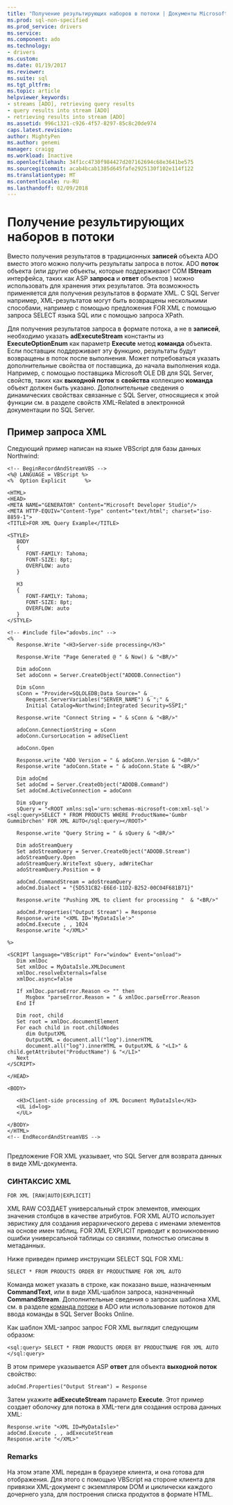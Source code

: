 ```yaml
---
title: "Получение результирующих наборов в потоки | Документы Microsoft"
ms.prod: sql-non-specified
ms.prod_service: drivers
ms.service: 
ms.component: ado
ms.technology:
- drivers
ms.custom: 
ms.date: 01/19/2017
ms.reviewer: 
ms.suite: sql
ms.tgt_pltfrm: 
ms.topic: article
helpviewer_keywords:
- streams [ADO], retrieving query results
- query results into stream [ADO]
- retrieving results into stream [ADO]
ms.assetid: 996c1321-c926-4f57-8297-85c8c20de974
caps.latest.revision: 
author: MightyPen
ms.author: genemi
manager: craigg
ms.workload: Inactive
ms.openlocfilehash: 34f1cc4730f984427d207162694c68e3641be575
ms.sourcegitcommit: acab4bcab1385d645fafe2925130f102e114f122
ms.translationtype: MT
ms.contentlocale: ru-RU
ms.lasthandoff: 02/09/2018
---
```

# <a name="retrieving-resultsets-into-streams"></a>Получение результирующих наборов в потоки
Вместо получения результатов в традиционных **записей** объекта ADO вместо этого можно получить результаты запроса в поток. ADO **поток** объекта (или другие объекты, которые поддерживают COM **IStream** интерфейса, таких как ASP **запроса** и **ответ** объектов ) можно использовать для хранения этих результатов. Эта возможность применяется для получения результатов в формате XML. С SQL Server например, XML-результатов могут быть возвращены несколькими способами, например с помощью предложения FOR XML с помощью запроса SELECT языка SQL или с помощью запроса XPath.  
  
 Для получения результатов запроса в формате потока, а не в **записей**, необходимо указать **adExecuteStream** константы из **ExecuteOptionEnum** как параметр **Execute** метод **команда** объекта. Если поставщик поддерживает эту функцию, результаты будут возвращены в поток после выполнения. Может потребоваться указать дополнительные свойства от поставщика, до начала выполнения кода. Например, с помощью поставщика Microsoft OLE DB для SQL Server, свойств, таких как **выходной поток** в **свойства** коллекцию **команда** объект должен быть указано. Дополнительные сведения о динамических свойствах связанные с SQL Server, относящиеся к этой функции см. в разделе свойств XML-Related в электронной документации по SQL Server.  
  
## <a name="for-xml-query-example"></a>Пример запроса XML  
 Следующий пример написан на языке VBScript для базы данных Northwind:  
  
```  
<!-- BeginRecordAndStreamVBS -->  
<%@ LANGUAGE = VBScript %>  
<%  Option Explicit      %>  
  
<HTML>  
<HEAD>  
<META NAME="GENERATOR" Content="Microsoft Developer Studio"/>  
<META HTTP-EQUIV="Content-Type" content="text/html"; charset="iso-8859-1">  
<TITLE>FOR XML Query Example</TITLE>  
  
<STYLE>  
   BODY  
   {  
      FONT-FAMILY: Tahoma;  
      FONT-SIZE: 8pt;  
      OVERFLOW: auto  
   }  
  
   H3  
   {  
      FONT-FAMILY: Tahoma;  
      FONT-SIZE: 8pt;  
      OVERFLOW: auto  
   }  
</STYLE>  
  
<!-- #include file="adovbs.inc" -->  
<%  
   Response.Write "<H3>Server-side processing</H3>"  
  
   Response.Write "Page Generated @ " & Now() & "<BR/>"  
  
   Dim adoConn  
   Set adoConn = Server.CreateObject("ADODB.Connection")  
  
   Dim sConn  
   sConn = "Provider=SQLOLEDB;Data Source=" & _  
      Request.ServerVariables("SERVER_NAME") & ";" & _  
      Initial Catalog=Northwind;Integrated Security=SSPI;"  
  
   Response.write "Connect String = " & sConn & "<BR/>"  
  
   adoConn.ConnectionString = sConn  
   adoConn.CursorLocation = adUseClient  
  
   adoConn.Open  
  
   Response.write "ADO Version = " & adoConn.Version & "<BR/>"  
   Response.write "adoConn.State = " & adoConn.State & "<BR/>"  
  
   Dim adoCmd  
   Set adoCmd = Server.CreateObject("ADODB.Command")  
   Set adoCmd.ActiveConnection = adoConn  
  
   Dim sQuery  
   sQuery = "<ROOT xmlns:sql='urn:schemas-microsoft-com:xml-sql'><sql:query>SELECT * FROM PRODUCTS WHERE ProductName='Gumbr Gummibrchen' FOR XML AUTO</sql:query></ROOT>"  
  
   Response.write "Query String = " & sQuery & "<BR/>"  
  
   Dim adoStreamQuery  
   Set adoStreamQuery = Server.CreateObject("ADODB.Stream")  
   adoStreamQuery.Open  
   adoStreamQuery.WriteText sQuery, adWriteChar  
   adoStreamQuery.Position = 0  
  
   adoCmd.CommandStream = adoStreamQuery  
   adoCmd.Dialect = "{5D531CB2-E6Ed-11D2-B252-00C04F681B71}"  
  
   Response.write "Pushing XML to client for processing "  & "<BR/>"  
  
   adoCmd.Properties("Output Stream") = Response  
   Response.write "<XML ID='MyDataIsle'>"  
   adoCmd.Execute , , 1024  
   Response.write "</XML>"  
  
%>  
  
<SCRIPT language="VBScript" For="window" Event="onload">  
   Dim xmlDoc  
   Set xmlDoc = MyDataIsle.XMLDocument  
   xmlDoc.resolveExternals=false  
   xmlDoc.async=false  
  
   If xmlDoc.parseError.Reason <> "" then  
      Msgbox "parseError.Reason = " & xmlDoc.parseError.Reason  
   End If  
  
   Dim root, child  
   Set root = xmlDoc.documentElement  
   For each child in root.childNodes  
      dim OutputXML  
      OutputXML = document.all("log").innerHTML  
      document.all("log").innerHTML = OutputXML & "<LI>" & child.getAttribute("ProductName") & "</LI>"  
   Next  
</SCRIPT>  
  
</HEAD>  
  
<BODY>  
  
   <H3>Client-side processing of XML Document MyDataIsle</H3>  
   <UL id=log>  
   </UL>  
  
</BODY>  
</HTML>  
<!-- EndRecordAndStreamVBS -->  
  
```  
  
 Предложение FOR XML указывает, что SQL Server для возврата данных в виде XML-документа.  
  
### <a name="for-xml-syntax"></a>СИНТАКСИС XML  
  
```  
FOR XML [RAW|AUTO|EXPLICIT]  
```  
  
 XML RAW СОЗДАЕТ универсальный строк элементов, имеющих значения столбцов в качестве атрибутов. FOR XML AUTO использует эвристику для создания иерархического дерева с именами элементов на основе имен таблиц. FOR XML EXPLICIT приводит к возникновению ошибки универсальной таблицы со связями, полностью описаны в метаданных.  
  
 Ниже приведен пример инструкции SELECT SQL FOR XML:  
  
```  
SELECT * FROM PRODUCTS ORDER BY PRODUCTNAME FOR XML AUTO  
```  
  
 Команда может указать в строке, как показано выше, назначенным **CommandText**, или в виде XML-шаблон запроса, назначенный **CommandStream**. Дополнительные сведения о запросах шаблона XML см. в разделе [команда потоки](../../../ado/guide/data/command-streams.md) в ADO или использование потоков для ввода команды в SQL Server Books Online.  
  
 Как шаблон XML-запрос запрос FOR XML выглядит следующим образом:  
  
```  
<sql:query> SELECT * FROM PRODUCTS ORDER BY PRODUCTNAME FOR XML AUTO </sql:query>  
```  
  
 В этом примере указывается ASP **ответ** для объекта **выходной поток** свойство:  
  
```  
adoCmd.Properties("Output Stream") = Response  
```  
  
 Затем укажите **adExecuteStream** параметр **Execute**. Этот пример создает оболочку для потока в XML-теги для создания острова данных XML:  
  
```  
Response.write "<XML ID=MyDataIsle>"  
adoCmd.Execute , , adExecuteStream  
Response.write "</XML>"  
```  
  
### <a name="remarks"></a>Remarks  
 На этом этапе XML передан в браузере клиента, и она готова для отображения. Для этого с помощью VBScript на стороне клиента для привязки XML-документ с экземпляром DOM и циклически каждого дочернего узла, для построения списка продуктов в формате HTML.
